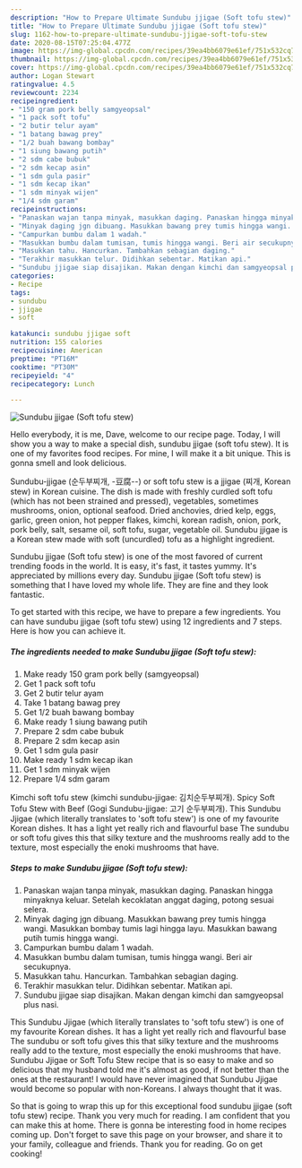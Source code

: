 ```yaml
---
description: "How to Prepare Ultimate Sundubu jjigae (Soft tofu stew)"
title: "How to Prepare Ultimate Sundubu jjigae (Soft tofu stew)"
slug: 1162-how-to-prepare-ultimate-sundubu-jjigae-soft-tofu-stew
date: 2020-08-15T07:25:04.477Z
image: https://img-global.cpcdn.com/recipes/39ea4bb6079e61ef/751x532cq70/sundubu-jjigae-soft-tofu-stew-foto-resep-utama.jpg
thumbnail: https://img-global.cpcdn.com/recipes/39ea4bb6079e61ef/751x532cq70/sundubu-jjigae-soft-tofu-stew-foto-resep-utama.jpg
cover: https://img-global.cpcdn.com/recipes/39ea4bb6079e61ef/751x532cq70/sundubu-jjigae-soft-tofu-stew-foto-resep-utama.jpg
author: Logan Stewart
ratingvalue: 4.5
reviewcount: 2234
recipeingredient:
- "150 gram pork belly samgyeopsal"
- "1 pack soft tofu"
- "2 butir telur ayam"
- "1 batang bawag prey"
- "1/2 buah bawang bombay"
- "1 siung bawang putih"
- "2 sdm cabe bubuk"
- "2 sdm kecap asin"
- "1 sdm gula pasir"
- "1 sdm kecap ikan"
- "1 sdm minyak wijen"
- "1/4 sdm garam"
recipeinstructions:
- "Panaskan wajan tanpa minyak, masukkan daging. Panaskan hingga minyaknya keluar. Setelah kecoklatan anggat daging, potong sesuai selera."
- "Minyak daging jgn dibuang. Masukkan bawang prey tumis hingga wangi. Masukkan bombay tumis lagi hingga layu. Masukkan bawang putih tumis hingga wangi."
- "Campurkan bumbu dalam 1 wadah."
- "Masukkan bumbu dalam tumisan, tumis hingga wangi. Beri air secukupnya."
- "Masukkan tahu. Hancurkan. Tambahkan sebagian daging."
- "Terakhir masukkan telur. Didihkan sebentar. Matikan api."
- "Sundubu jjigae siap disajikan. Makan dengan kimchi dan samgyeopsal plus nasi."
categories:
- Recipe
tags:
- sundubu
- jjigae
- soft

katakunci: sundubu jjigae soft 
nutrition: 155 calories
recipecuisine: American
preptime: "PT16M"
cooktime: "PT30M"
recipeyield: "4"
recipecategory: Lunch

---
```



![Sundubu jjigae (Soft tofu stew)](https://img-global.cpcdn.com/recipes/39ea4bb6079e61ef/751x532cq70/sundubu-jjigae-soft-tofu-stew-foto-resep-utama.jpg)

Hello everybody, it is me, Dave, welcome to our recipe page. Today, I will show you a way to make a special dish, sundubu jjigae (soft tofu stew). It is one of my favorites food recipes. For mine, I will make it a bit unique. This is gonna smell and look delicious.

Sundubu-jjigae (순두부찌개, -豆腐--) or soft tofu stew is a jjigae (찌개, Korean stew) in Korean cuisine. The dish is made with freshly curdled soft tofu (which has not been strained and pressed), vegetables, sometimes mushrooms, onion, optional seafood. Dried anchovies, dried kelp, eggs, garlic, green onion, hot pepper flakes, kimchi, korean radish, onion, pork, pork belly, salt, sesame oil, soft tofu, sugar, vegetable oil. Sundubu jjigae is a Korean stew made with soft (uncurdled) tofu as a highlight ingredient.

Sundubu jjigae (Soft tofu stew) is one of the most favored of current trending foods in the world. It is easy, it's fast, it tastes yummy. It's appreciated by millions every day. Sundubu jjigae (Soft tofu stew) is something that I have loved my whole life. They are fine and they look fantastic.


To get started with this recipe, we have to prepare a few ingredients. You can have sundubu jjigae (soft tofu stew) using 12 ingredients and 7 steps. Here is how you can achieve it.

<!--inarticleads1-->

##### The ingredients needed to make Sundubu jjigae (Soft tofu stew):

1. Make ready 150 gram pork belly (samgyeopsal)
1. Get 1 pack soft tofu
1. Get 2 butir telur ayam
1. Take 1 batang bawag prey
1. Get 1/2 buah bawang bombay
1. Make ready 1 siung bawang putih
1. Prepare 2 sdm cabe bubuk
1. Prepare 2 sdm kecap asin
1. Get 1 sdm gula pasir
1. Make ready 1 sdm kecap ikan
1. Get 1 sdm minyak wijen
1. Prepare 1/4 sdm garam


Kimchi soft tofu stew (kimchi sundubu-jjigae: 김치순두부찌개). Spicy Soft Tofu Stew with Beef (Gogi Sundubu-jjigae: 고기 순두부찌개). This Sundubu Jjigae (which literally translates to &#39;soft tofu stew&#39;) is one of my favourite Korean dishes. It has a light yet really rich and flavourful base The sundubu or soft tofu gives this that silky texture and the mushrooms really add to the texture, most especially the enoki mushrooms that have. 

<!--inarticleads2-->

##### Steps to make Sundubu jjigae (Soft tofu stew):

1. Panaskan wajan tanpa minyak, masukkan daging. Panaskan hingga minyaknya keluar. Setelah kecoklatan anggat daging, potong sesuai selera.
1. Minyak daging jgn dibuang. Masukkan bawang prey tumis hingga wangi. Masukkan bombay tumis lagi hingga layu. Masukkan bawang putih tumis hingga wangi.
1. Campurkan bumbu dalam 1 wadah.
1. Masukkan bumbu dalam tumisan, tumis hingga wangi. Beri air secukupnya.
1. Masukkan tahu. Hancurkan. Tambahkan sebagian daging.
1. Terakhir masukkan telur. Didihkan sebentar. Matikan api.
1. Sundubu jjigae siap disajikan. Makan dengan kimchi dan samgyeopsal plus nasi.


This Sundubu Jjigae (which literally translates to &#39;soft tofu stew&#39;) is one of my favourite Korean dishes. It has a light yet really rich and flavourful base The sundubu or soft tofu gives this that silky texture and the mushrooms really add to the texture, most especially the enoki mushrooms that have. Sundubu Jjigae or Soft Tofu Stew recipe that is so easy to make and so delicious that my husband told me it&#39;s almost as good, if not better than the ones at the restaurant! I would have never imagined that Sundubu Jjigae would become so popular with non-Koreans. I always thought that it was. 

So that is going to wrap this up for this exceptional food sundubu jjigae (soft tofu stew) recipe. Thank you very much for reading. I am confident that you can make this at home. There is gonna be interesting food in home recipes coming up. Don't forget to save this page on your browser, and share it to your family, colleague and friends. Thank you for reading. Go on get cooking!
